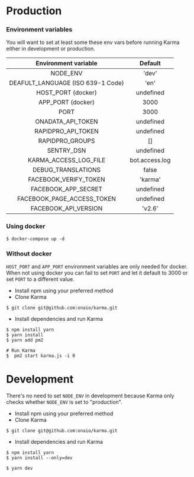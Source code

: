 # Production

### Environment variables

You will want to set at least some these env vars before running Karma either
in development or production.

|        Environment variable      |         Default         |
|:--------------------------------:|:-----------------------:|
|NODE_ENV                          |'dev'                    |
|DEAFULT_LANGUAGE (ISO 639-1 Code) |'en'                     |
|HOST_PORT (docker)                |undefined                |
|APP_PORT (docker)                 |3000                     |
|PORT                              |3000                     |
|ONADATA_API_TOKEN                 |undefined                |
|RAPIDPRO_API_TOKEN                |undefined                |
|RAPIDPRO_GROUPS                   |[]                       |
|SENTRY_DSN                        |undefined                |
|KARMA_ACCESS_LOG_FILE             |bot.access.log           |
|DEBUG_TRANSLATIONS                |false                    |
|FACEBOOK_VERIFY_TOKEN             |'karma'                  |
|FACEBOOK_APP_SECRET               |undefined                |
|FACEBOOK_PAGE_ACCESS_TOKEN        |undefined                |
|FACEBOOK_API_VERSION              |'v2.6'                   |


### Using docker

```
$ docker-compose up -d
```

### Without docker
`HOST_PORT` and `APP_PORT` environment variables are only needed for docker.
When not using docker you can fail to set `PORT` and let it default to 3000
or set `PORT` to a different value.

* Install npm using your preferred method
* Clone Karma
```
$ git clone git@github.com:onaio/karma.git
```

* Install dependencies and run Karma
```
$ npm install yarn
$ yarn install
$ yarn add pm2

# Run Karma
$  pm2 start karma.js -i 0
```

# Development

There's no need to set `NODE_ENV` in development because Karma only
checks whether `NODE_ENV` is set to "production".


* Install npm using your preferred method
* Clone Karma
```
$ git clone git@github.com:onaio/karma.git
```

* Install dependencies and run Karma
```
$ npm install yarn
$ yarn install --only=dev

$ yarn dev
```
